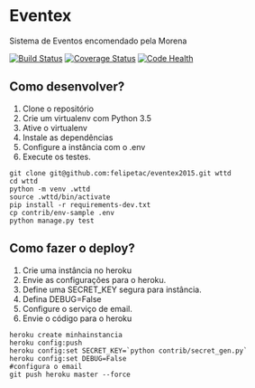 # Eventex

Sistema de Eventos encomendado pela Morena

[![Build Status](https://travis-ci.org/felipetac/eventex.svg?branch=master)](https://travis-ci.org/felipetac/eventex)
[![Coverage Status](https://coveralls.io/repos/github/felipetac/eventex/badge.svg?branch=master)](https://coveralls.io/github/felipetac/eventex?branch=master)
[![Code Health](https://landscape.io/github/felipetac/eventex/master/landscape.svg?style=flat)](https://landscape.io/github/felipetac/eventex/master)

## Como desenvolver?

1. Clone o repositório
2. Crie um virtualenv com Python 3.5
3. Ative o virtualenv
4. Instale as dependências
5. Configure a instância com o .env
6. Execute os testes.

```console
git clone git@github.com:felipetac/eventex2015.git wttd
cd wttd
python -m venv .wttd
source .wttd/bin/activate
pip install -r requirements-dev.txt
cp contrib/env-sample .env
python manage.py test
```

## Como fazer o deploy?

1. Crie uma instância no heroku
2. Envie as configurações para o heroku.
3. Define uma SECRET_KEY segura para instância.
4. Defina DEBUG=False
5. Configure o serviço de email.
6. Envie o código para o heroku

```console
heroku create minhainstancia
heroku config:push
heroku config:set SECRET_KEY=`python contrib/secret_gen.py`
heroku config:set DEBUG=False
#configura o email
git push heroku master --force
```
